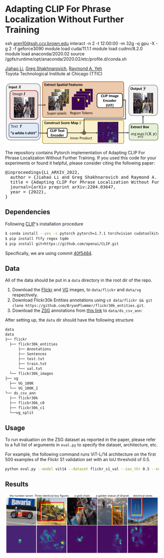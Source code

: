 # Adapting CLIP For Phrase Localization Without Further Training

ssh aren10@ssh.ccv.brown.edu
interact -n 2 -t 12:00:00 -m 32g -q gpu  -X -g 2 -f geforce3090
module load cuda/11.1.1
module load cudnn/8.2.0
module load anaconda/2020.02
source /gpfs/runtime/opt/anaconda/2020.02/etc/profile.d/conda.sh

[Jiahao Li](https://www.linkedin.com/in/jiahaoli95/), [Greg Shakhnarovich](https://home.ttic.edu/~gregory/), [Raymond A. Yeh](https://raymond-yeh.com)<br/>
Toyota Technological Institute at Chicago (TTIC)<br/>

![Architecture](assets/architecture.png)

The repository contains Pytorch implementation of Adapting CLIP For Phrase Localization Without Further Training.
If you used this code for your experiments or found it helpful, please consider citing the following paper:

<pre>
@inproceedings{Li_ARXIV_2022,
  author = {Jiahao Li and Greg Shakhnarovich and Raymond A. Yeh},
  title = {Adapting CLIP For Phrase Localization Without Further Training},
  journal={arXiv preprint arXiv:2204.03647,
  year = {2022},
}
</pre>


## Dependencies
Following [CLIP](https://github.com/openai/CLIP)'s installation procedure
```bash
$ conda install --yes -c pytorch pytorch=1.7.1 torchvision cudatoolkit=11.0
$ pip install ftfy regex tqdm
$ pip install git+https://github.com/openai/CLIP.git
```
Specifically, we are using commit [40f5484](https://github.com/openai/CLIP/commit/40f5484c1c74edd83cb9cf687c6ab92b28d8b656).

## Data
All of the data should be put in a `data` directory in the root dir of the repo.

1. Download the [Flickr](http://shannon.cs.illinois.edu/DenotationGraph/) and [VG](https://visualgenome.org/api/v0/api_home.html) images, to `data/flickr` and `data/vg` respectively.
2. Download Flickr30k Entities annotations using `cd data/flickr && git clone https://github.com/BryanPlummer/flickr30k_entities.git`.
3. Download the [ZSG](https://github.com/TheShadow29/zsgnet-pytorch/blob/master/DATA_README.md) annotations from [this link](https://drive.google.com/open?id=1oZ5llnA4btD9LSmnSB0GaZtTogskLwCe) to `data/ds_csv_ann`:

After setting up, the `data` dir should have the following structure
```
data
data
├── flickr
  ├── flickr30k_entities
      ├── Annotations
      ├── Sentences
      ├── test.txt
      ├── train.txt
      └── val.txt
  └── flickr30k_images
├── vg
  ├── VG_100K
  └── VG_100K_2
└── ds_csv_ann
  ├── flickr30k
  ├── flickr30k_c0
  ├── flickr30k_c1
  └──vg_split
```

## Usage
To run evaluation on the ZSG dataset as reported in the paper, please refer to a full list of arguments in ``eval.py`` to specify the dataset, architecture, etc.

For example, the following command runs ViT-L/14 architecture on the first 500 examples of the Flickr S1 validation set with an IoU threshold of 0.5.
```bash
python eval.py --model vit14 --dataset flickr_s1_val --iou_thr 0.5 --num_samples 500
```
## Results
![Examples](assets/examples.png)
